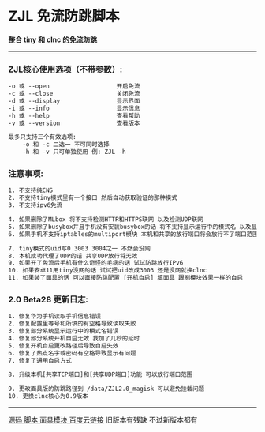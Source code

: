 # ZJL 免流防跳脚本
**整合 tiny 和 clnc 的免流防跳**

****
### ZJL核心使用选项（不带参数）:

```txt
-o 或 --open                   开启免流
-c 或 --close                  关闭免流
-d 或 --display                显示界面
-i 或 --info                   显示信息
-h 或 --help                   查看帮助
-v 或 --version                查看版本

最多只支持三个有效选项:
	-o 和 -c 二选一 不可同时选择
	-h 和 -v 只可单独使用 例: ZJL -h
```

### 注意事项:
```txt
1. 不支持纯CNS
2. 不支持tiny模式里有一个接口 然后自动获取验证的那种模式
3. 不支持ipv6免流

4. 如果删除了MLbox 将不支持检测HTTP和HTTPS联网 以及检测UDP联网
5. 如果删除了busybox并且手机没有安装busybox的话 将不支持显示运行中的模式名 以及显示已用流量
6. 如果手机不支持iptables的multiport模块 本机和共享的放行端口将会放行不了端口范围

7. tiny模式的uid写0 3003 3004之一 不然会没网
8. 本机成功代理了UDP的话 共享UDP放行将无效
9. 如果开了免流后手机有什么奇怪的毛病的话 试试防跳放行IPv6
10. 如果安卓11用tiny没网的话 试试把uid改成3003 还是没网就换clnc
11. 如果装了面具的话 可以直接防跳配置 [开机自启] 填面具 跟刷模块效果一样的自启
```

### 2.0 Beta28 更新日志:
```txt
1. 修复华为手机读取手机信息错误
2. 修复配置里等号和所填的有空格导致读取失败
3. 修复部分系统显示运行中的模式名错误
4. 修复部分系统开机自启无效 我加了几秒的延时
5. 修复开机自启更改路径后导致自启失效
6. 修复了热点名字或密码有空格导致显示有问题
7. 修复了通用自启方式

8. 升级本机[共享TCP端口]和[共享UDP端口]功能 可以放行端口范围

9. 更改面具版的防跳路径到 /data/ZJL2.0_magisk 可以避免挂载问题
10. 更换clnc核心为0.9版本
```

****

[源码 脚本 面具模块 百度云链接](https://pan.baidu.com/s/1k-GrWbXCVlpLhC7y8IIUog "ZJL") 
旧版本有残缺 不过新版本都有
